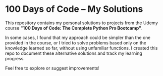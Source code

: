# 100 Days of Code – My Solutions

This repository contains my personal solutions to projects from the Udemy course **"100 Days of Code: The Complete Python Pro Bootcamp"**.

In some cases, I found that my approach could be simpler than the one provided in the course, or I tried to solve problems based only on the knowledge learned so far, without using unfamiliar functions. I created this repo to document these alternative solutions and track my learning progress.

Feel free to explore or suggest improvements!
